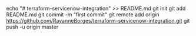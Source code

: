 echo "# terraform-servicenow-integration" >> README.md
git init
git add README.md
git commit -m "first commit"
git remote add origin https://github.com/RayanneBorges/terraform-servicenow-integration.git
git push -u origin master
                

